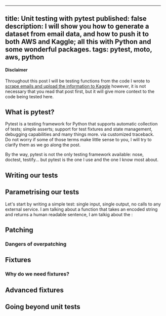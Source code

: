 
---
title: Unit testing with pytest
published: false
description: I will show you how to generate a dataset from email data, and how to push it to both AWS and Kaggle; all this with Python and some wonderful packages.
tags: pytest, moto, aws, python
---

#### Disclaimer

Throughout this post I will be testing functions from the code I wrote to [scrape emails and upload the information to Kaggle](https://dev.to/fferegrino/how-to-automate-dataset-creation-with-python-171a) however, it is not necessary that you read that post first, but it will give more context to the code being tested here.

## What is pytest?  
Pytest is a testing framework for Python that supports automatic collection of tests; simple asserts; support for test fixtures and state management, debugging capabilities and many things more. via customized traceback. Do not worry if some of those terms make little sense to you, I will try to clarify them as we go along the post.

By the way, pytest is not the only testing framework available: nose, doctest, testify... but pytest is the one I use and the one I know most about.

## Writing our tests

## Parametrising our tests 
Let's start by writing a simple test: single input, single output, no calls to any external service. I am talking about a function that takes an encoded string and returns a human readable sentence, I am talkig about the :

## Patching

### Dangers of overpatching

## Fixtures

### Why do we need fixtures?

## Advanced fixtures


## Going beyond unit tests


